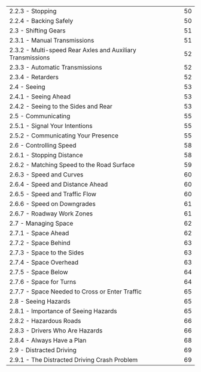 | | |
|---|---|
| 2.2.3 - Stopping | 50 |
| 2.2.4 - Backing Safely | 50 |
| 2.3 - Shifting Gears | 51 |
| 2.3.1 - Manual Transmissions | 51 |
| 2.3.2 - Multi-speed Rear Axles and Auxiliary Transmissions | 52 |
| 2.3.3 - Automatic Transmissions | 52 |
| 2.3.4 - Retarders | 52 |
| 2.4 - Seeing | 53 |
| 2.4.1 - Seeing Ahead | 53 |
| 2.4.2 - Seeing to the Sides and Rear | 53 |
| 2.5 - Communicating | 55 |
| 2.5.1 - Signal Your Intentions | 55 |
| 2.5.2 - Communicating Your Presence | 55 |
| 2.6 - Controlling Speed | 58 |
| 2.6.1 - Stopping Distance | 58 |
| 2.6.2 - Matching Speed to the Road Surface | 59 |
| 2.6.3 - Speed and Curves | 60 |
| 2.6.4 - Speed and Distance Ahead | 60 |
| 2.6.5 - Speed and Traffic Flow | 60 |
| 2.6.6 - Speed on Downgrades | 61 |
| 2.6.7 - Roadway Work Zones | 61 |
| 2.7 - Managing Space | 62 |
| 2.7.1 - Space Ahead | 62 |
| 2.7.2 - Space Behind | 63 |
| 2.7.3 - Space to the Sides | 63 |
| 2.7.4 - Space Overhead | 63 |
| 2.7.5 - Space Below | 64 |
| 2.7.6 - Space for Turns | 64 |
| 2.7.7 - Space Needed to Cross or Enter Traffic | 65 |
| 2.8 - Seeing Hazards | 65 |
| 2.8.1 - Importance of Seeing Hazards | 65 |
| 2.8.2 - Hazardous Roads | 66 |
| 2.8.3 - Drivers Who Are Hazards | 66 |
| 2.8.4 - Always Have a Plan | 68 |
| 2.9 - Distracted Driving | 69 |
| 2.9.1 - The Distracted Driving Crash Problem | 69 |